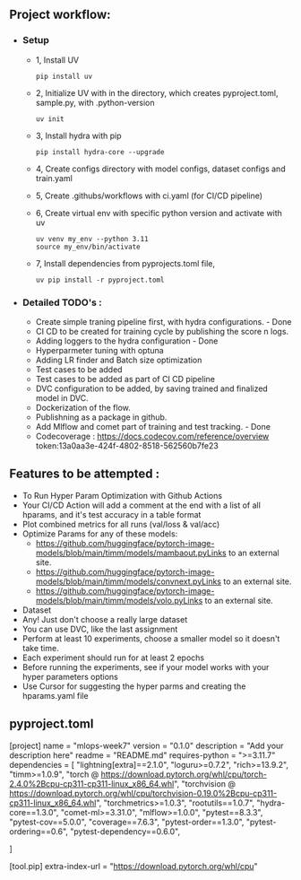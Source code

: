 ## Project workflow:

- ### Setup
    - 1, Install UV
        ````
        pip install uv
        ````

    - 2, Initialize UV with in the directory, which creates pyproject.toml, sample.py, with .python-version
        ````
        uv init
        ````

    - 3, Install hydra with pip
        ````
        pip install hydra-core --upgrade
        ````

    - 4, Create configs directory with model configs, dataset configs and train.yaml
    - 5, Create .githubs/workflows with ci.yaml (for CI/CD pipeline)
    - 6, Create virtual env with specific python version and activate with uv
        ````
        uv venv my_env --python 3.11
        source my_env/bin/activate
        ````
    - 7, Install dependencies from pyprojects.toml file,
        ````
        uv pip install -r pyproject.toml
        ````

- ### Detailed TODO's :    
    - Create simple traning pipeline first, with hydra configurations. - Done
    - CI CD to be created for training cycle by publishing the score n logs.
    - Adding loggers to the hydra configuration - Done
    - Hyperparmeter tuning with optuna 
    - Adding LR finder and Batch size optimization
    - Test cases to be added
    - Test cases to be added as part of CI CD pipeline
    - DVC configuration to be added, by saving trained and finalized model in DVC.
    - Dockerization of the flow.
    - Publishning as a package in github. 
    - Add Mlflow and comet part of training and test tracking. - Done
    - Codecoverage : https://docs.codecov.com/reference/overview
      token:13a0aa3e-424f-4802-8518-562560b7fe23


##  Features to be attempted :
- To Run Hyper Param Optimization with Github Actions
- Your CI/CD Action will add a comment at the end with a list of all hparams, and it's test accuracy in a table format
- Plot combined metrics for all runs (val/loss & val/acc)
- Optimize Params for any of these models:
    - https://github.com/huggingface/pytorch-image-models/blob/main/timm/models/mambaout.pyLinks to an external site.
    - https://github.com/huggingface/pytorch-image-models/blob/main/timm/models/convnext.pyLinks to an external site.
    - https://github.com/huggingface/pytorch-image-models/blob/main/timm/models/volo.pyLinks to an external site.
- Dataset
- Any! Just don't choose a really large dataset
- You can use DVC, like the last assignment
- Perform at least 10 experiments, choose a smaller model so it doesn't take time.
- Each experiment should run for at least 2 epochs
- Before running the experiments, see if your model works with your hyper parameters options
- Use Cursor for suggesting the hyper parms and creating the hparams.yaml file



## pyproject.toml

[project]
name = "mlops-week7"
version = "0.1.0"
description = "Add your description here"
readme = "README.md"
requires-python = ">=3.11.7"
dependencies = [
    "lightning[extra]==2.1.0",
    "loguru>=0.7.2",
    "rich>=13.9.2",
    "timm>=1.0.9",
    "torch @ https://download.pytorch.org/whl/cpu/torch-2.4.0%2Bcpu-cp311-cp311-linux_x86_64.whl",
    "torchvision @ https://download.pytorch.org/whl/cpu/torchvision-0.19.0%2Bcpu-cp311-cp311-linux_x86_64.whl",
    "torchmetrics>=1.0.3",
    "rootutils==1.0.7",
    "hydra-core==1.3.0",
    "comet-ml>=3.31.0",
    "mlflow>=1.0.0",
    "pytest==8.3.3",
    "pytest-cov==5.0.0",
    "coverage==7.6.3",
    "pytest-order==1.3.0",
    "pytest-ordering==0.6",
    "pytest-dependency==0.6.0",

]

[tool.pip]
extra-index-url = "https://download.pytorch.org/whl/cpu"